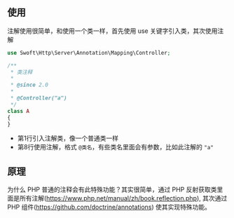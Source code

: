 ## 使用
注解使用很简单，和使用一个类一样，首先使用 use 关键字引入类，其次使用注解

```php
use Swoft\Http\Server\Annotation\Mapping\Controller; 

/**
 * 类注释
 *
 * @since 2.0
 * 
 * @Controller("a")
 */
class A
{
}
```

- 第1行引入注解类，像一个普通类一样
- 第8行使用注解，格式 `@类名`，有些类名里面会有参数，比如此注解的 `"a"`

## 原理

为什么 PHP 普通的注释会有此特殊功能？其实很简单，通过 PHP 反射获取类里面是所有注解(https://www.php.net/manual/zh/book.reflection.php), 其次通过 PHP 组件(https://github.com/doctrine/annotations) 使其实现特殊功能。
